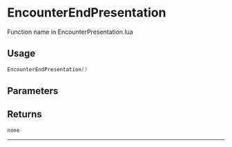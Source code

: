 # EncounterEndPresentation
Function name in EncounterPresentation.lua
## Usage
```lua
EncounterEndPresentation()
```
## Parameters

## Returns
`none`

---